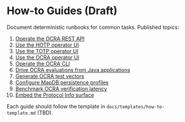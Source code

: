 # How-to Guides (Draft)

Document deterministic runbooks for common tasks. Published topics:

1. [Operate the OCRA REST API](use-ocra-rest-operations.md)
2. [Use the HOTP operator UI](use-hotp-operator-ui.md)
3. [Use the TOTP operator UI](use-totp-operator-ui.md)
4. [Use the OCRA operator UI](use-ocra-operator-ui.md)
5. [Operate the OCRA CLI](use-ocra-cli-operations.md)
6. [Drive OCRA evaluations from Java applications](use-ocra-from-java.md)
7. [Generate OCRA test vectors](generate-ocra-test-vectors.md)
8. [Configure MapDB persistence profiles](configure-persistence-profiles.md)
9. [Benchmark OCRA verification latency](benchmark-ocra-verification.md)
10. [Embed the Protocol Info surface](embed-protocol-info-surface.md)

Each guide should follow the template in `docs/templates/how-to-template.md` (TBD).
